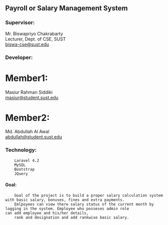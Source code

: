## Payroll or Salary Management System

### Supervisor:

Mr. Biswapriyo Chakrabarty<br>
Lecturer, Dept. of CSE, SUST<br>
biswa-cse@sust.edu<br>

### Developer:

Member1:
=======
Masiur Rahman Siddiki<br>
masiur@student.sust.edu<br>

Member2:
=======
Md. Abdullah Al Awal<br>
abdullah@student.sust.edu<br>

### Technology: 	
		Laravel 4.2 
		MySQL
		Bootstrap
		JQuery
#### Goal:	
		Goal of the project is to build a proper salary calculation system with basic salary, bonuses, fines and extra payments.
		Emlpoyees can view there salary status of the current month by logging in the system. Employee who posseses admin role 				can add employee and his/her details,
		rank and designation and add rankwise basic salary.
